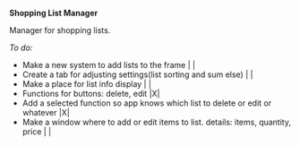 **Shopping List Manager**

Manager for shopping lists.


*To do:*
- Make a new system to add lists to the frame                                       | |
- Create a tab for adjusting settings(list sorting and sum else)                    | |
- Make a place for list info display                                                | |
- Functions for buttons: delete, edit                                               |X|
- Add a selected function so app knows which list to delete or edit or whatever     |X|
- Make a window where to add or edit items to list. details: items, quantity, price | |
